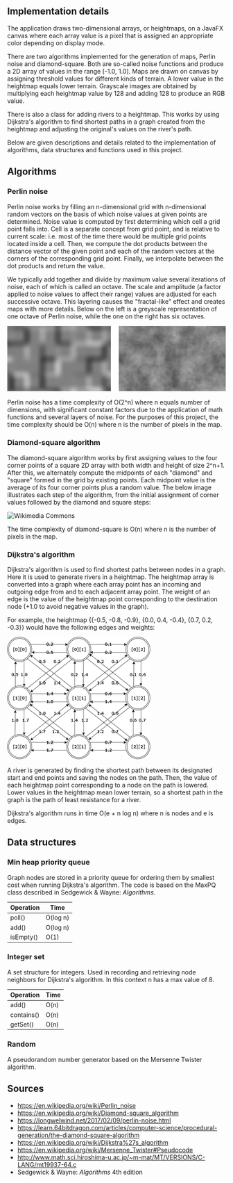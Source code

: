 Implementation details
------

The application draws two-dimensional arrays, or heightmaps, on a JavaFX canvas where each array value is a pixel that is assigned an appropriate color depending on display mode. 

There are two algorithms implemented for the generation of maps, Perlin noise and diamond-square. Both are so-called noise functions and produce a 2D array of values in the range [-1.0, 1.0]. Maps are drawn on canvas by assigning threshold values for different kinds of terrain. A lower value in the heightmap equals lower terrain. Grayscale images are obtained by multiplying each heightmap value by 128 and adding 128 to produce an RGB value.

There is also a class for adding rivers to a heightmap. This works by using Dijkstra's algorithm to find shortest paths in a graph created from the heightmap and adjusting the original's values on the river's path.

Below are given descriptions and details related to the implementation of algorithms, data structures and functions used in this project.

Algorithms
------

### Perlin noise
Perlin noise works by filling an n-dimensional grid with n-dimensional random vectors on the basis of which noise values at given points are determined. Noise value is computed by first determining which cell a grid point falls into. Cell is a separate concept from grid point, and is relative to current scale: i.e. most of the time there would be multiple grid points located inside a cell. Then, we compute the dot products between the distance vector of the given point and each of the random vectors at the corners of the corresponding grid point. Finally, we interpolate between the dot products and return the value.

We typically add together and divide by maximum value several iterations of noise, each of which is called an octave. The scale and amplitude (a factor applied to noise values to affect their range) values are adjusted for each successive octave. This layering causes the "fractal-like" effect and creates maps with more details. Below on the left is a greyscale representation of one octave of Perlin noise, while the one on the right has six octaves. 

![One and six octaves](onesix.png)

Perlin noise has a time complexity of O(2^n) where n equals number of dimensions, with significant constant factors due to the application of math functions and several layers of noise. For the purposes of this project, the time complexity should be O(n) where n is the number of pixels in the map.

### Diamond-square algorithm
The diamond-square algorithm works by first assigning values to the four corner points of a square 2D array with both width and height of size 2^n+1. After this, we alternately compute the midpoints of each "diamond" and "square" formed in the grid by existing points. Each midpoint value is the average of its four corner points plus a random value. The below image illustrates each step of the algorithm, from the initial assignment of corner values followed by the diamond and square steps:

![Wikimedia Commons](https://upload.wikimedia.org/wikipedia/commons/thumb/b/bf/Diamond_Square.svg/640px-Diamond_Square.svg.png "Christopher Ewin / CC BY-SA 4.0")

The time complexity of diamond-square is O(n) where n is the number of pixels in the map.

### Dijkstra's algorithm
Dijkstra's algorithm is used to find shortest paths between nodes in a graph. Here it is used to generate rivers in a heightmap. The heightmap array is converted into a graph where each array point has an incoming and outgoing edge from and to each adjacent array point. The weight of an edge is the value of the heightmap point corresponding to the destination node (+1.0 to avoid negative values in the graph).

For example, the heightmap {{-0.5, -0.8, -0.9}, {0.0, 0.4, -0.4}, {0.7, 0.2, -0.3}} would have the following edges and weights:

![Graph diagram](graph.png)

A river is generated by finding the shortest path between its designated start and end points and saving the nodes on the path. Then, the value of each heightmap point corresponding to a node on the path is lowered. Lower values in the heightmap mean lower terrain, so a shortest path in the graph is the path of least resistance for a river.

Dijkstra's algorithm runs in time O(e + n log n) where n is nodes and e is edges.

Data structures
------

### Min heap priority queue
Graph nodes are stored in a priority queue for ordering them by smallest cost when running Dijkstra's algorithm. The code is based on the MaxPQ class described in Sedgewick & Wayne: *Algorithms*.

| Operation | Time     |
|-----------|----------|
| poll()    | O(log n) |
| add()     | O(log n) |
| isEmpty() | O(1)     |

### Integer set
A set structure for integers. Used in recording and retrieving node neighbors for Dijkstra's algorithm. In this context n has a max value of 8. 

| Operation | Time     |
|-----------|----------|
| add()     | O(n)     |
| contains()| O(n)     |
| getSet()  | O(n)     |


### Random
A pseudorandom number generator based on the Mersenne Twister algorithm.

Sources
------

- https://en.wikipedia.org/wiki/Perlin_noise
- https://en.wikipedia.org/wiki/Diamond-square_algorithm
- https://longwelwind.net/2017/02/09/perlin-noise.html
- https://learn.64bitdragon.com/articles/computer-science/procedural-generation/the-diamond-square-algorithm
- https://en.wikipedia.org/wiki/Dijkstra%27s_algorithm
- https://en.wikipedia.org/wiki/Mersenne_Twister#Pseudocode
- http://www.math.sci.hiroshima-u.ac.jp/~m-mat/MT/VERSIONS/C-LANG/mt19937-64.c
- Sedgewick & Wayne: *Algorithms* 4th edition 
